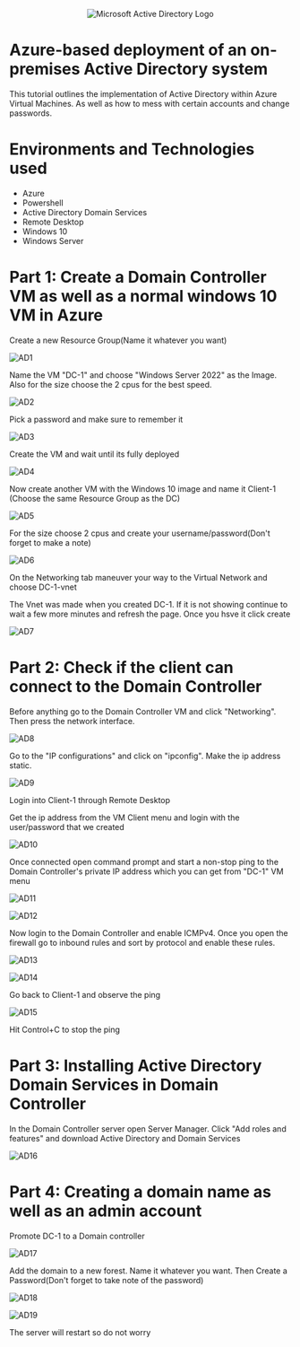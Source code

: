 <p align="center">
<img src="https://i.imgur.com/pU5A58S.png" alt="Microsoft Active Directory Logo"/>
</p>
<h1>Azure-based deployment of an on-premises Active Directory system</h1>

<p>This tutorial outlines the implementation of Active Directory within Azure Virtual Machines. As well as how to mess with certain accounts and change passwords.</p>

<h1>Environments and Technologies used</h1>

  - Azure
  - Powershell
  - Active Directory Domain Services
  - Remote Desktop
  - Windows 10
  - Windows Server

<h1>Part 1: Create a Domain Controller VM as well as a normal windows 10 VM in Azure</h1>
<p>Create a new Resource Group(Name it whatever you want)</p>

![AD1](https://github.com/AbrahamWire/configure-ad/assets/155400161/ba35d4ee-a327-46d9-8598-fe358b5a8e2b)

<p>Name the VM "DC-1" and choose "Windows Server 2022" as the Image. Also for the size choose the 2 cpus for the best speed.</p>

![AD2](https://github.com/AbrahamWire/configure-ad/assets/155400161/de9b52a5-b476-4f74-91d7-95640c6cd57e)

<p>Pick a password and make sure to remember it</p>

![AD3](https://github.com/AbrahamWire/configure-ad/assets/155400161/abca12e0-1f90-440c-a943-7ed9acbac8a0)

<p>Create the VM and wait until its fully deployed</p>

![AD4](https://github.com/AbrahamWire/configure-ad/assets/155400161/fa36a2b5-8fbf-4578-a65d-aaa3f132b0dd)

<p>Now create another VM with the Windows 10 image and name it Client-1 (Choose the same Resource Group as the DC)</p>

![AD5](https://github.com/AbrahamWire/configure-ad/assets/155400161/072c6b74-ae00-4c40-b48c-15aacc0ba3ca)

<p>For the size choose 2 cpus and create your username/password(Don't forget to make a note)</p>

![AD6](https://github.com/AbrahamWire/configure-ad/assets/155400161/2b7eff92-af39-4ed8-b5db-a10d79294116)

<p>On the Networking tab maneuver your way to the Virtual Network and choose DC-1-vnet</p>
<p>The Vnet was made when you created DC-1. If it is not showing continue to wait a few more minutes and refresh the page. Once you hsve it click create</p>

![AD7](https://github.com/AbrahamWire/configure-ad/assets/155400161/8e63d407-7bf9-412f-8a48-9f6ff090b322)

<h1>Part 2: Check if the client can connect to the Domain Controller</h1>
<p>Before anything go to the Domain Controller VM and click "Networking". Then press the network interface.</p>

![AD8](https://github.com/AbrahamWire/configure-ad/assets/155400161/29ebaa49-da8a-4941-8b14-e3c4630b51cd)

<p>Go to the "IP configurations" and click on "ipconfig". Make the ip address static.</p>

![AD9](https://github.com/AbrahamWire/configure-ad/assets/155400161/87e175b3-f253-4f80-b2d1-93fd657ae3e0)

<p>Login into Client-1 through Remote Desktop</p>
<p>Get the ip address from the VM Client menu and login with the user/password that we created</p>

![AD10](https://github.com/AbrahamWire/configure-ad/assets/155400161/56037308-500f-4953-8511-eb18b471ab13)

<p>Once connected open command prompt and start a non-stop ping to the Domain Controller's private IP address which you can get from "DC-1" VM menu</p>

![AD11](https://github.com/AbrahamWire/configure-ad/assets/155400161/685fd4f2-a821-448a-a180-a20c05e83bc7)

![AD12](https://github.com/AbrahamWire/configure-ad/assets/155400161/e69418a5-8d27-4c0d-8458-1695303dde94)

<p>Now login to the Domain Controller and enable ICMPv4. Once you open the firewall go to inbound rules and sort by protocol and enable these rules.</p>

![AD13](https://github.com/AbrahamWire/configure-ad/assets/155400161/4cbdb05e-84b0-47b6-b9de-382b5809f911)

![AD14](https://github.com/AbrahamWire/configure-ad/assets/155400161/e7ae02a7-044d-4bfb-a1b1-31a940e2b8ee)

<p>Go back to Client-1 and observe the ping</p>

![AD15](https://github.com/AbrahamWire/configure-ad/assets/155400161/71910c0a-72a6-41ef-b61f-5a15f4072ab6)

<p>Hit Control+C to stop the ping</p>

<h1>Part 3: Installing Active Directory Domain Services in Domain Controller</h1>

<p>In the Domain Controller server open Server Manager. Click "Add roles and features" and download Active Directory and Domain Services</p>

![AD16](https://github.com/AbrahamWire/configure-ad/assets/155400161/11043436-1fbc-4a35-ab6d-edfc76bff977)

<h1>Part 4: Creating a domain name as well as an admin account</h1>

<p>Promote DC-1 to a Domain controller</p>

![AD17](https://github.com/AbrahamWire/configure-ad/assets/155400161/11331a55-999f-41ed-b076-1c66051c67ee)

<p>Add the domain to a new forest. Name it whatever you want. Then Create a Password(Don't forget to take note of the password)</p>

![AD18](https://github.com/AbrahamWire/configure-ad/assets/155400161/d9bebf37-48b5-4b0a-8d42-446ad7750888)

![AD19](https://github.com/AbrahamWire/configure-ad/assets/155400161/74ec2c67-5244-48fe-b3bc-25139893dfbc)

<p>The server will restart so do not worry</p>
